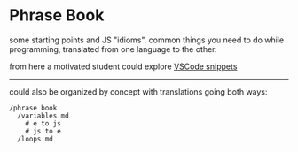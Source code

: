 # Phrase Book

some starting points and JS "idioms". common things you need to do while programming, translated from one language to the other.

from here a motivated student could explore [VSCode snippets](https://code.visualstudio.com/docs/editor/userdefinedsnippets)

---

could also be organized by concept with translations going both ways:

```
/phrase book
  /variables.md
    # e to js
    # js to e
  /loops.md
```
